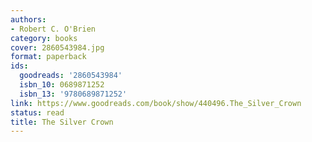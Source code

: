 ```yaml
---
authors:
- Robert C. O'Brien
category: books
cover: 2860543984.jpg
format: paperback
ids:
  goodreads: '2860543984'
  isbn_10: 0689871252
  isbn_13: '9780689871252'
link: https://www.goodreads.com/book/show/440496.The_Silver_Crown
status: read
title: The Silver Crown
---
```

